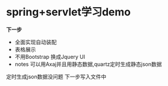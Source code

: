 # spring+servlet学习demo

**下一步**
- 全面实现自动装配
- 表格展示
- 不用Bootstrap 换成Jquery UI
- notes 可以用Axaj并且用静态数据,quartz定时生成静态json数据

定时生成json数据没问题   下一步写入文件中
